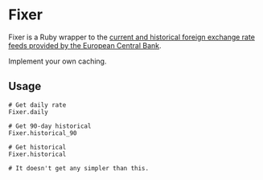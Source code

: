 Fixer
====

Fixer is a Ruby wrapper to the [current and historical foreign exchange rate feeds provided by the European Central Bank](http://www.ecb.europa.eu/stats/exchange/eurofxref/html/index.en.html).

Implement your own caching.

Usage
-----

    # Get daily rate
    Fixer.daily
    
    # Get 90-day historical
    Fixer.historical_90
    
    # Get historical
    Fixer.historical
    
    # It doesn't get any simpler than this.
